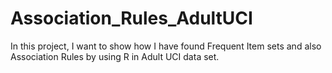 # Association_Rules_AdultUCI
In this project, I want to show how I have found Frequent Item sets and also Association Rules by using R in Adult UCI data set.
